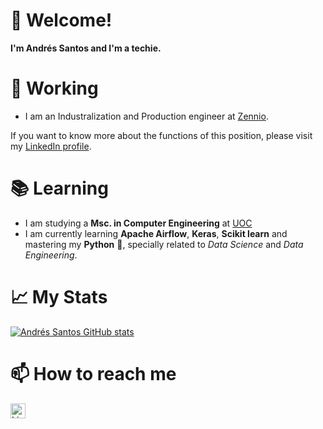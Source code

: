 # 👋 Welcome!

**I'm Andrés Santos and I'm a techie.** 

# 🦾 Working
- I am an Industralization and Production engineer at [Zennio](https://www.zennio.com/). 

If you want to know more about the functions of this position, please visit my [LinkedIn profile](https://www.linkedin.com/in/andressantossanz/).

# 📚 Learning

- I am studying a **Msc. in Computer Engineering** at [UOC](https://studies.uoc.edu/en/study-at-the-uoc)
- I am currently learning **Apache Airflow**, **Keras**, **Scikit learn** and mastering my **Python** 🐍, specially related to *Data Science* and *Data Engineering*.

# 📈 My Stats
[![Andrés Santos GitHub stats](https://github-readme-stats.vercel.app/api?username=Asantz96)](https://github.com/anuraghazra/github-readme-stats)

# 📫 How to reach me
  <a href="https://www.linkedin.com/in/andressantossanz/">
    <img align="left" alt="Linkedin" width="24px" src="https://github.com/Asantz96/Asantz96/resources/Linkedin.svg" />
  </a>
  
  <a href="mailto:santossanzandres@gmail.com">
    <img align="left" alt="Gmail" width="26px" src="https://github.com/Asantz96/Asantz96/resources/Gmail.svg  />
  
